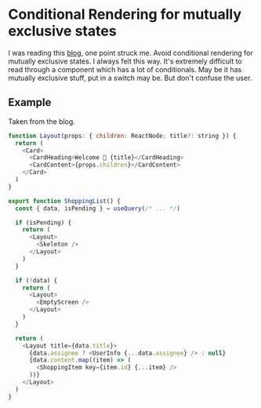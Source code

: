 # Conditional Rendering for mutually exclusive states

I was reading this [blog](https://tkdodo.eu/blog/component-composition-is-great-btw), one point struck me. Avoid conditional rendering for mutually exclusive states. I always felt this way. It's extremely difficult to read through a component which has a lot of conditionals. May be it has mutually exclusive stuff, put in a switch may be. But don't confuse the user.

## Example
Taken from the blog.
```js
function Layout(props: { children: ReactNode; title?: string }) {
  return (
    <Card>
      <CardHeading>Welcome 👋 {title}</CardHeading>
      <CardContent>{props.children}</CardContent>
    </Card>
  )
}

export function ShoppingList() {
  const { data, isPending } = useQuery(/* ... */)

  if (isPending) {
    return (
      <Layout>
        <Skeleton />
      </Layout>
    )
  }

  if (!data) {
    return (
      <Layout>
        <EmptyScreen />
      </Layout>
    )
  }

  return (
    <Layout title={data.title}>
      {data.assignee ? <UserInfo {...data.assignee} /> : null}
      {data.content.map((item) => (
        <ShoppingItem key={item.id} {...item} />
      ))}
    </Layout>
  )
}
```